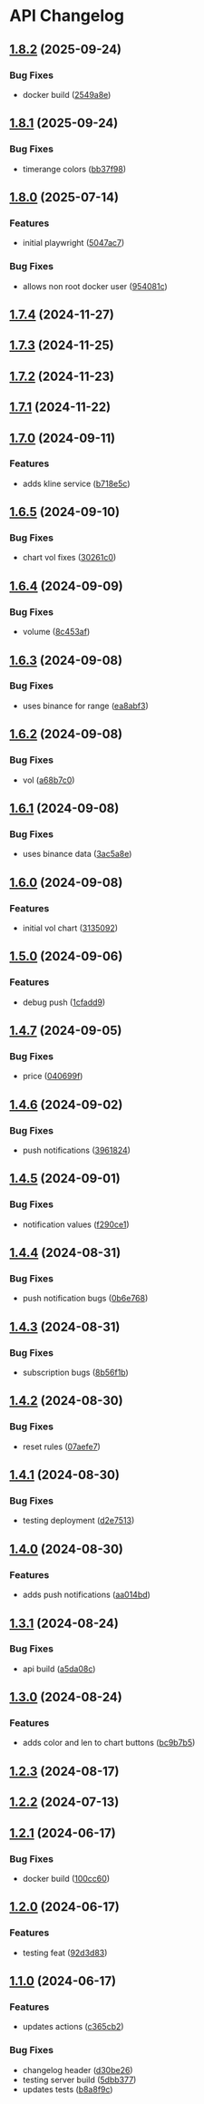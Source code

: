# API Changelog
## [1.8.2](https://github.com/toshimoto821/toshi-moto/compare/api-1.8.1...api-1.8.2) (2025-09-24)


### Bug Fixes

* docker build ([2549a8e](https://github.com/toshimoto821/toshi-moto/commit/2549a8e29badc5d2efcb7f9f9d6374882586af1e))

## [1.8.1](https://github.com/toshimoto821/toshi-moto/compare/api-1.8.0...api-1.8.1) (2025-09-24)


### Bug Fixes

* timerange colors ([bb37f98](https://github.com/toshimoto821/toshi-moto/commit/bb37f983294597009c84c4e1862c2873019dcf54))

## [1.8.0](https://github.com/toshimoto821/toshi-moto/compare/api-1.7.4...api-1.8.0) (2025-07-14)


### Features

* initial playwright ([5047ac7](https://github.com/toshimoto821/toshi-moto/commit/5047ac7345924f7395cb13cdf52dd9a9b93f43fb))


### Bug Fixes

* allows non root docker user ([954081c](https://github.com/toshimoto821/toshi-moto/commit/954081c69cb649e9bf95decc90d9c4cfc299ac15))

## [1.7.4](https://github.com/toshimoto821/toshi-moto/compare/api-1.7.3...api-1.7.4) (2024-11-27)

## [1.7.3](https://github.com/toshimoto821/toshi-moto/compare/api-1.7.2...api-1.7.3) (2024-11-25)

## [1.7.2](https://github.com/toshimoto821/toshi-moto/compare/api-1.7.1...api-1.7.2) (2024-11-23)

## [1.7.1](https://github.com/toshimoto821/toshi-moto/compare/api-1.7.0...api-1.7.1) (2024-11-22)

## [1.7.0](https://github.com/toshimoto821/toshi-moto/compare/api-1.6.5...api-1.7.0) (2024-09-11)


### Features

* adds kline service ([b718e5c](https://github.com/toshimoto821/toshi-moto/commit/b718e5cae832b4d3516c41d6105c73b44b719b70))

## [1.6.5](https://github.com/toshimoto821/toshi-moto/compare/api-1.6.4...api-1.6.5) (2024-09-10)


### Bug Fixes

* chart vol fixes ([30261c0](https://github.com/toshimoto821/toshi-moto/commit/30261c031b1bea71d98ff9b41b0422eac4ae8476))

## [1.6.4](https://github.com/toshimoto821/toshi-moto/compare/api-1.6.3...api-1.6.4) (2024-09-09)


### Bug Fixes

* volume ([8c453af](https://github.com/toshimoto821/toshi-moto/commit/8c453af6476673dfc20044aff2475a46b96682a9))

## [1.6.3](https://github.com/toshimoto821/toshi-moto/compare/api-1.6.2...api-1.6.3) (2024-09-08)


### Bug Fixes

* uses binance for range ([ea8abf3](https://github.com/toshimoto821/toshi-moto/commit/ea8abf3abece95383c514d3ff5e479d4a6fd52f0))

## [1.6.2](https://github.com/toshimoto821/toshi-moto/compare/api-1.6.1...api-1.6.2) (2024-09-08)


### Bug Fixes

* vol ([a68b7c0](https://github.com/toshimoto821/toshi-moto/commit/a68b7c047bb49ea4b0a7662ca5c57fb543b6883b))

## [1.6.1](https://github.com/toshimoto821/toshi-moto/compare/api-1.6.0...api-1.6.1) (2024-09-08)


### Bug Fixes

* uses binance data ([3ac5a8e](https://github.com/toshimoto821/toshi-moto/commit/3ac5a8e51101c350d305b5aefaa6884fb752d2cd))

## [1.6.0](https://github.com/toshimoto821/toshi-moto/compare/api-1.5.0...api-1.6.0) (2024-09-08)


### Features

* initial vol chart ([3135092](https://github.com/toshimoto821/toshi-moto/commit/3135092d6841dec230f556518a925ec2412d94e4))

## [1.5.0](https://github.com/toshimoto821/toshi-moto/compare/api-1.4.7...api-1.5.0) (2024-09-06)


### Features

* debug push ([1cfadd9](https://github.com/toshimoto821/toshi-moto/commit/1cfadd9fc55f20341c5de890d479fe60bf74c9ba))

## [1.4.7](https://github.com/toshimoto821/toshi-moto/compare/api-1.4.6...api-1.4.7) (2024-09-05)


### Bug Fixes

* price ([040699f](https://github.com/toshimoto821/toshi-moto/commit/040699fdfd16e5c187e7011057b926c475375f74))

## [1.4.6](https://github.com/toshimoto821/toshi-moto/compare/api-1.4.5...api-1.4.6) (2024-09-02)


### Bug Fixes

* push notifications ([3961824](https://github.com/toshimoto821/toshi-moto/commit/396182479add50430272a92c70ecae83726e2e22))

## [1.4.5](https://github.com/toshimoto821/toshi-moto/compare/api-1.4.4...api-1.4.5) (2024-09-01)


### Bug Fixes

* notification values ([f290ce1](https://github.com/toshimoto821/toshi-moto/commit/f290ce14a671b76149446b9a4cc8e5b057af9d19))

## [1.4.4](https://github.com/toshimoto821/toshi-moto/compare/api-1.4.3...api-1.4.4) (2024-08-31)


### Bug Fixes

* push notification bugs ([0b6e768](https://github.com/toshimoto821/toshi-moto/commit/0b6e768553959b68f81500b0da9bfc2ce650de98))

## [1.4.3](https://github.com/toshimoto821/toshi-moto/compare/api-1.4.2...api-1.4.3) (2024-08-31)


### Bug Fixes

* subscription bugs ([8b56f1b](https://github.com/toshimoto821/toshi-moto/commit/8b56f1bcc1cfe979721a3723a46c819e37aee68c))

## [1.4.2](https://github.com/toshimoto821/toshi-moto/compare/api-1.4.1...api-1.4.2) (2024-08-30)


### Bug Fixes

* reset rules ([07aefe7](https://github.com/toshimoto821/toshi-moto/commit/07aefe7a3c32d945b1dbda2cb4032061d42b4b18))

## [1.4.1](https://github.com/toshimoto821/toshi-moto/compare/api-1.4.0...api-1.4.1) (2024-08-30)


### Bug Fixes

* testing deployment ([d2e7513](https://github.com/toshimoto821/toshi-moto/commit/d2e751366626b1702e70dc05574e16bad84985c1))

## [1.4.0](https://github.com/toshimoto821/toshi-moto/compare/api-1.3.1...api-1.4.0) (2024-08-30)


### Features

* adds push notifications ([aa014bd](https://github.com/toshimoto821/toshi-moto/commit/aa014bd62b0351b143d809a316983cf5db1ae24d))

## [1.3.1](https://github.com/toshimoto821/toshi-moto/compare/api-1.3.0...api-1.3.1) (2024-08-24)


### Bug Fixes

* api build ([a5da08c](https://github.com/toshimoto821/toshi-moto/commit/a5da08cc7b5c5969497f05831d43538eebd26f33))

## [1.3.0](https://github.com/toshimoto821/toshi-moto/compare/api-1.2.3...api-1.3.0) (2024-08-24)


### Features

* adds color and len to chart buttons ([bc9b7b5](https://github.com/toshimoto821/toshi-moto/commit/bc9b7b5eed60cab47530923d7c9e711640875920))

## [1.2.3](https://github.com/toshimoto821/toshi-moto/compare/api-1.2.2...api-1.2.3) (2024-08-17)

## [1.2.2](https://github.com/toshimoto821/toshi-moto/compare/api-1.2.1...api-1.2.2) (2024-07-13)

## [1.2.1](https://github.com/toshimoto821/toshi-moto/compare/api-1.2.0...api-1.2.1) (2024-06-17)


### Bug Fixes

* docker build ([100cc60](https://github.com/toshimoto821/toshi-moto/commit/100cc60ec53888438103a18c18a85100fc0cb8aa))

## [1.2.0](https://github.com/toshimoto821/toshi-moto/compare/api-1.1.0...api-1.2.0) (2024-06-17)


### Features

* testing feat ([92d3d83](https://github.com/toshimoto821/toshi-moto/commit/92d3d83033f1f732e1c41631f5d5552663654d2f))

## [1.1.0](https://github.com/toshimoto821/toshi-moto/compare/api-1.0.9...api-1.1.0) (2024-06-17)


### Features

* updates actions ([c365cb2](https://github.com/toshimoto821/toshi-moto/commit/c365cb2445b1b612c58137b94a9213a813c2c958))


### Bug Fixes

* changelog header ([d30be26](https://github.com/toshimoto821/toshi-moto/commit/d30be26bb941654bff872a02f31623bba2b41de9))
* testing server build ([5dbb377](https://github.com/toshimoto821/toshi-moto/commit/5dbb37735a3a8f1ab2dde5b5830ea33fd674ae92))
* updates tests ([b8a8f9c](https://github.com/toshimoto821/toshi-moto/commit/b8a8f9cd2d1966ff68520ef56ac7ff33ed97aa7c))
